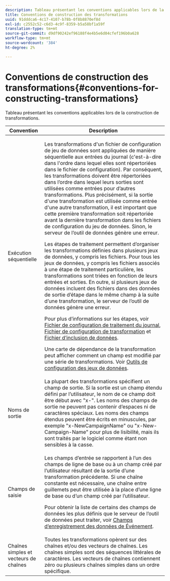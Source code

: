 ```yaml
---
description: Tableau présentant les conventions applicables lors de la construction de transformations.
title: Conventions de construction des transformations
uuid: 91dddca6-4c17-4107-b78b-0f8b8870ef8d
exl-id: c2552c52-c6d3-4c9f-8359-b5a58bf1a59f
translation-type: tm+mt
source-git-commit: d9df90242ef96188f4e4b5e6d04cfef196b0a628
workflow-type: tm+mt
source-wordcount: '384'
ht-degree: 2%

---
```


# Conventions de construction des transformations{#conventions-for-constructing-transformations}

Tableau présentant les conventions applicables lors de la construction de transformations.

<table id="table_BEB0F6C416D144B5A2DD3D1A21613B21"> 
 <thead> 
  <tr> 
   <th colname="col1" class="entry"> Convention </th> 
   <th colname="col2" class="entry"> Description </th> 
  </tr> 
 </thead>
 <tbody> 
  <tr> 
   <td colname="col1"> Exécution séquentielle </td> 
   <td colname="col2"> <p>Les transformations d'un fichier de configuration de jeu de données sont appliquées de manière séquentielle aux entrées du journal (c'est-à-dire dans l'ordre dans lequel elles sont répertoriées dans le fichier de configuration). Par conséquent, les transformations doivent être répertoriées dans l’ordre dans lequel leurs sorties sont utilisées comme entrées pour d’autres transformations. Plus précisément, si la sortie d'une transformation est utilisée comme entrée d'une autre transformation, il est important que cette première transformation soit répertoriée avant la dernière transformation dans les fichiers de configuration du jeu de données. Sinon, le serveur de l’outil de données génère une erreur. </p> <p> Les étapes de traitement permettent d’organiser les transformations définies dans plusieurs jeux de données, y compris les fichiers. Pour tous les jeux de données, y compris les fichiers associés à une étape de traitement particulière, les transformations sont triées en fonction de leurs entrées et sorties. En outre, si plusieurs jeux de données incluent des fichiers dans des données de sortie d’étape dans le même champ à la suite d’une transformation, le serveur de l’outil de données génère une erreur. </p> <p> Pour plus d’informations sur les étapes, voir <a href="../../../home/c-dataset-const-proc/c-log-proc-config-file/c-abt-log-proc-config-file.md"> Fichier de configuration de traitement du journal</a>, <a href="../../../home/c-dataset-const-proc/c-trans-config-file/c-abt-trans-config-file.md"> Fichier de configuration de transformation</a> et <a href="../../../home/c-dataset-const-proc/c-dataset-inc-files/c-abt-dataset-inc-files.md"> Fichier d’inclusion de données</a>. </p> <p>Une <span class="wintitle"> carte de dépendance de la transformation</span> peut afficher comment un champ est modifié par une série de transformations. Voir <a href="../../../home/c-dataset-const-proc/c-dataset-config-tools/c-dataset-config-tools.md"> Outils de configuration des jeux de données</a>. </p> </td> 
  </tr> 
  <tr> 
   <td colname="col1"> Noms de sortie </td> 
   <td colname="col2"> La plupart des transformations spécifient un champ de sortie. Si la sortie est un champ étendu défini par l’utilisateur, le nom de ce champ doit être début avec "x-". Les noms des champs de sortie ne peuvent pas contenir d’espaces ni de caractères spéciaux. Les noms des champs étendus peuvent être écrits en minuscules, par exemple "x-NewCampaignName" ou "x-New-Campaign-Name" pour plus de lisibilité, mais ils sont traités par le logiciel comme étant non sensibles à la casse. </td> 
  </tr> 
  <tr> 
   <td colname="col1"> Champs de saisie </td> 
   <td colname="col2"> <p>Les champs d’entrée se rapportent à l’un des champs de ligne de base ou à un champ créé par l’utilisateur résultant de la sortie d’une transformation précédente. Si une chaîne constante est nécessaire, une chaîne entre guillemets peut être utilisée à la place d’une ligne de base ou d’un champ créé par l’utilisateur. </p> <p> Pour obtenir la liste de certains des champs de données les plus définis que le serveur de l’outil de données peut traiter, voir <a href="../../../home/c-dataset-const-proc/c-ev-data-rec-fields.md"> Champs d’enregistrement des données de Événement</a>. </p> </td> 
  </tr> 
  <tr> 
   <td colname="col1"> Chaînes simples et vecteurs de chaînes </td> 
   <td colname="col2"> Toutes les transformations opèrent sur des chaînes et/ou des vecteurs de chaînes. Les chaînes simples sont des séquences littérales de caractères. Les vecteurs de chaînes contiennent zéro ou plusieurs chaînes simples dans un ordre spécifique. </td> 
  </tr> 
 </tbody> 
</table>
